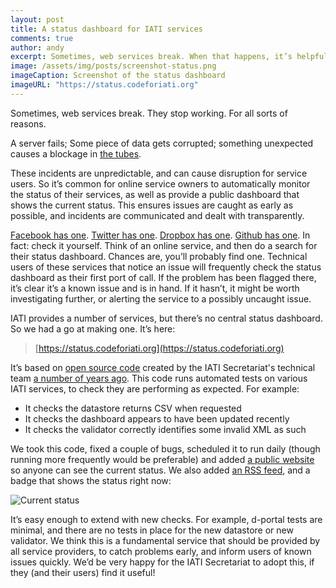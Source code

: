 ```yaml
---
layout: post
title: A status dashboard for IATI services
comments: true
author: andy
excerpt: Sometimes, web services break. When that happens, it’s helpful to be made aware as soon as possible.
image: /assets/img/posts/screenshot-status.png
imageCaption: Screenshot of the status dashboard
imageURL: "https://status.codeforiati.org"
---
```


Sometimes, web services break. They stop working. For all sorts of reasons.

A server fails; Some piece of data gets corrupted; something unexpected causes a blockage in [the tubes](https://en.wikipedia.org/wiki/Series_of_tubes).

These incidents are unpredictable, and can cause disruption for service users. So it’s common for online service owners to automatically monitor the status of their services, as well as provide a public dashboard that shows the current status. This ensures issues are caught as early as possible, and incidents are communicated and dealt with transparently.

[Facebook has one](https://developers.facebook.com/status/dashboard/). [Twitter has one](https://api.twitterstat.us/). [Dropbox has one](https://status.dropbox.com/). [Github has one](https://www.githubstatus.com/). In fact: check it yourself. Think of an online service, and then do a search for their status dashboard. Chances are, you’ll probably find one. Technical users of these services that notice an issue will frequently check the status dashboard as their first port of call. If the problem has been flagged there, it’s clear it’s a known issue and is in hand. If it hasn’t, it might be worth investigating further, or alerting the service to a possibly uncaught issue.

IATI provides a number of services, but there’s no central status dashboard. So we had a go at making one. It’s here:

> [https://status.codeforiati.org](https://status.codeforiati.org)

It’s based on [open source code](https://github.com/IATI/IATI-Website-Tests) created by the IATI Secretariat's technical team [a number of years ago](https://github.com/IATI/IATI-Website-Tests/graphs/contributors). This code runs automated tests on various IATI services, to check they are performing as expected. For example:

 * It checks the datastore returns CSV when requested
 * It checks the dashboard appears to have been updated recently
 * It checks the validator correctly identifies some invalid XML as such

We took this code, fixed a couple of bugs, scheduled it to run daily (though running more frequently would be preferable) and added [a public website](https://status.codeforiati.org/) so anyone can see the current status. We also added [an RSS feed](https://status.codeforiati.org/feed.xml), and a badge that shows the status right now:

![Current status](https://status.codeforiati.org/status.svg)

It’s easy enough to extend with new checks. For example, d-portal tests are minimal, and there are no tests in place for the new datastore or new validator. We think this is a fundamental service that should be provided by all service providers, to catch problems early, and inform users of known issues quickly. We’d be very happy for the IATI Secretariat to adopt this, if they (and their users) find it useful!
